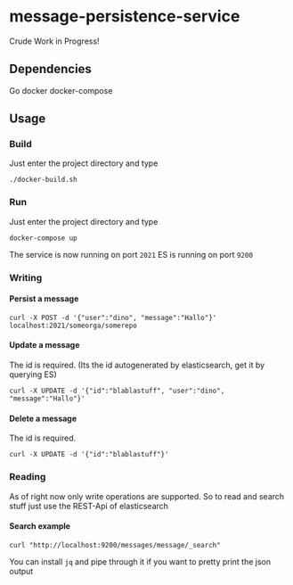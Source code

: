 # message-persistence-service
Crude Work in Progress!

## Dependencies
Go
docker
docker-compose

## Usage
### Build
Just enter the project directory and type

    ./docker-build.sh

### Run
Just enter the project directory and type

    docker-compose up

The service is now running on port `2021`
ES is running on port `9200`
### Writing

#### Persist a message
    curl -X POST -d '{"user":"dino", "message":"Hallo"}' localhost:2021/someorga/somerepo
#### Update a message
The id is required. (Its the id autogenerated by elasticsearch, get it by querying ES)

    curl -X UPDATE -d '{"id":"blablastuff", "user":"dino", "message":"Hallo"}'

#### Delete a message
The id is required.

    curl -X UPDATE -d '{"id":"blablastuff"}'


### Reading
As of right now only write operations are supported.
So to read and search stuff just use the REST-Api of elasticsearch
#### Search example
    curl "http://localhost:9200/messages/message/_search"
You can install `jq` and pipe through it if you want to pretty print the json output